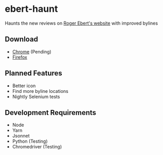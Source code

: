 # ebert-haunt

Haunts the new reviews on [Roger Ebert's website](https://www.rogerebert.com) with improved bylines

## Download

- [Chrome](https://chrome.google.com/webstore/detail/ebert-haunt/ippdcobhchkjhhlnllifcpedhfbodpbf) (Pending)
- [Firefox](https://addons.mozilla.org/en-US/firefox/addon/ebert-haunt/)

## Planned Features

- Better icon
- Find more byline locations
- Nightly Selenium tests

## Development Requirements

- Node
- Yarn
- Jsonnet
- Python (Testing)
- Chromedriver (Testing)
